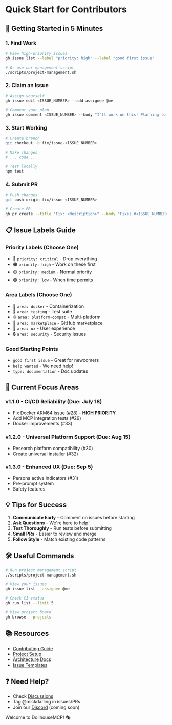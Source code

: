 # Quick Start for Contributors

## 🚀 Getting Started in 5 Minutes

### 1. Find Work
```bash
# View high-priority issues
gh issue list --label "priority: high" --label "good first issue"

# Or use our management script
./scripts/project-management.sh
```

### 2. Claim an Issue
```bash
# Assign yourself
gh issue edit <ISSUE_NUMBER> --add-assignee @me

# Comment your plan
gh issue comment <ISSUE_NUMBER> --body "I'll work on this! Planning to..."
```

### 3. Start Working
```bash
# Create branch
git checkout -b fix/issue-<ISSUE_NUMBER>

# Make changes
# ... code ...

# Test locally
npm test
```

### 4. Submit PR
```bash
# Push changes
git push origin fix/issue-<ISSUE_NUMBER>

# Create PR
gh pr create --title "Fix: <description>" --body "Fixes #<ISSUE_NUMBER>"
```

## 📋 Issue Labels Guide

### Priority Labels (Choose One)
- 🔴 `priority: critical` - Drop everything
- 🟠 `priority: high` - Work on these first  
- 🟡 `priority: medium` - Normal priority
- 🟢 `priority: low` - When time permits

### Area Labels (Choose One)
- 🐳 `area: docker` - Containerization
- 🧪 `area: testing` - Test suite
- 🌐 `area: platform-compat` - Multi-platform
- 🏪 `area: marketplace` - GitHub marketplace
- 🎨 `area: ux` - User experience
- 🔒 `area: security` - Security issues

### Good Starting Points
- `good first issue` - Great for newcomers
- `help wanted` - We need help!
- `type: documentation` - Doc updates

## 🎯 Current Focus Areas

### v1.1.0 - CI/CD Reliability (Due: July 18)
- Fix Docker ARM64 issue (#28) - **HIGH PRIORITY**
- Add MCP integration tests (#29)
- Docker improvements (#33)

### v1.2.0 - Universal Platform Support (Due: Aug 15)
- Research platform compatibility (#30)
- Create universal installer (#32)

### v1.3.0 - Enhanced UX (Due: Sep 5)
- Persona active indicators (#31)
- Pre-prompt system
- Safety features

## 💡 Tips for Success

1. **Communicate Early** - Comment on issues before starting
2. **Ask Questions** - We're here to help!
3. **Test Thoroughly** - Run tests before submitting
4. **Small PRs** - Easier to review and merge
5. **Follow Style** - Match existing code patterns

## 🛠 Useful Commands

```bash
# Run project management script
./scripts/project-management.sh

# View your issues
gh issue list --assignee @me

# Check CI status
gh run list --limit 5

# View project board
gh browse --projects
```

## 📚 Resources

- [Contributing Guide](../CONTRIBUTING.md)
- [Project Setup](./PROJECT_SETUP.md)
- [Architecture Docs](../README.md)
- [Issue Templates](./.github/ISSUE_TEMPLATE/)

## ❓ Need Help?

- Check [Discussions](https://github.com/DollhouseMCP/mcp-server/discussions)
- Tag @mickdarling in issues/PRs
- Join our [Discord](#) (coming soon)

Welcome to DollhouseMCP! 🎭
